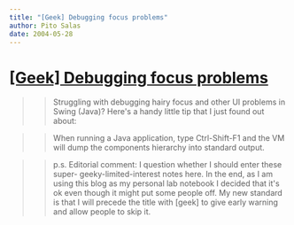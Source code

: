 ```yaml
---
title: "[Geek] Debugging focus problems"
author: Pito Salas
date: 2004-05-28
---
```

# [[Geek] Debugging focus problems](None)



>>

>> Struggling with debugging hairy focus and other UI problems in Swing
(Java)? Here's a handy little tip that I just found out about:

>>

>> When running a Java application, type Ctrl-Shift-F1 and the VM will dump
the components hierarchy into standard output.

>>

>> p.s. Editorial comment: I question whether I should enter these super-
geeky-limited-interest notes here. In the end, as I am using this blog as my
personal lab notebook I decided that it's ok even though it might put some
people off. My new standard is that I will precede the title with [geek] to
give early warning and allow people to skip it.



